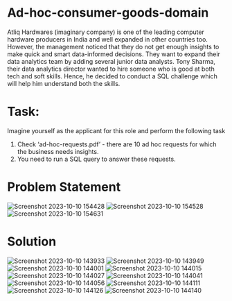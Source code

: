 # Ad-hoc-consumer-goods-domain

  Atliq Hardwares (imaginary company) is one of the leading computer hardware producers in India and well expanded in other countries too.
However, the management noticed that they do not get enough insights to make quick and smart data-informed decisions. They want to expand their data analytics team by adding several junior data analysts. Tony Sharma, their data analytics director wanted to hire someone who is good at both tech and soft skills. Hence, he decided to conduct a SQL challenge which will help him understand both the skills.

# Task:  

Imagine yourself as the applicant for this role and perform the following task

1.    Check ‘ad-hoc-requests.pdf’ - there are 10 ad hoc requests for which the business needs insights.
2.    You need to run a SQL query to answer these requests.

# Problem Statement

![Screenshot 2023-10-10 154428](https://github.com/Ankarisaikiran/Ad-hoc-consumer-goods-domain/assets/140939059/9d1ab4e0-dd86-48d7-a358-91f74dbce510)
![Screenshot 2023-10-10 154528](https://github.com/Ankarisaikiran/Ad-hoc-consumer-goods-domain/assets/140939059/15858da2-878a-4f8c-be94-e586dcca5abc)
![Screenshot 2023-10-10 154631](https://github.com/Ankarisaikiran/Ad-hoc-consumer-goods-domain/assets/140939059/a8643c64-d479-4e23-bdd6-1a72dd6bb65d)

# Solution 

![Screenshot 2023-10-10 143933](https://github.com/Ankarisaikiran/Ad-hoc-consumer-goods-domain/assets/140939059/7f0d4496-fbca-4ed1-981d-0acc0147e1ad)
![Screenshot 2023-10-10 143949](https://github.com/Ankarisaikiran/Ad-hoc-consumer-goods-domain/assets/140939059/d034e964-78b7-4a58-8662-1228cdec3b0b)
![Screenshot 2023-10-10 144001](https://github.com/Ankarisaikiran/Ad-hoc-consumer-goods-domain/assets/140939059/3e58600e-06cf-4f0c-8160-8a0bd85d4ba1)
![Screenshot 2023-10-10 144015](https://github.com/Ankarisaikiran/Ad-hoc-consumer-goods-domain/assets/140939059/fcf758ca-7bae-4f2c-b224-51720969f179)
![Screenshot 2023-10-10 144027](https://github.com/Ankarisaikiran/Ad-hoc-consumer-goods-domain/assets/140939059/8883a387-12eb-4e21-a51c-03fd2075bd62)
![Screenshot 2023-10-10 144041](https://github.com/Ankarisaikiran/Ad-hoc-consumer-goods-domain/assets/140939059/a48562b4-da07-4ac8-8d0f-ed6495c8b223)
![Screenshot 2023-10-10 144056](https://github.com/Ankarisaikiran/Ad-hoc-consumer-goods-domain/assets/140939059/5456b6eb-f7c4-4609-be14-8fae41cd12ad)
![Screenshot 2023-10-10 144111](https://github.com/Ankarisaikiran/Ad-hoc-consumer-goods-domain/assets/140939059/c26d1270-741d-4d17-bf4c-16e7b72582fe)
![Screenshot 2023-10-10 144126](https://github.com/Ankarisaikiran/Ad-hoc-consumer-goods-domain/assets/140939059/b836c299-1406-40b0-bb21-466e0abab094)
![Screenshot 2023-10-10 144140](https://github.com/Ankarisaikiran/Ad-hoc-consumer-goods-domain/assets/140939059/c8e2afc9-5ce7-499c-96a0-60843cc31a9e)









